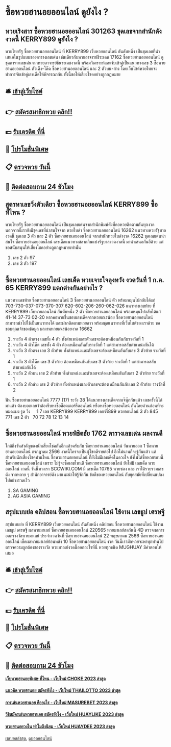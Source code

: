 # ซื้อหวยฮานอยออนไลน์ ดูยังไง ?
## หวยเริงสาร ซื้อหวยฮานอยออนไลน์ 301263 ชุดเลขจากสำนักดังงวดนี้ KERRY899 ดูยังไง ?
หวยไทยรัฐ ซื้อหวยฮานอยออนไลน์ ที่ KERRY899 เว็บหวยออนไลน์ อันดับหนึ่ง เป็นชุดเลขที่นำเสนอในรูปแบบของตารางเลขเด่น เช่นเดียวกับหวยอาจารย์ธีระเดช 17162 ซื้อหวยฮานอยออนไลน์ ดูชุดตารางเลขเด่นจากหวยอาจารย์ธีนระเดชงวดนี้ พร้อมวิเคราะห์และจับเข้าคู่เป็นแนวทางเลข 3 ซื้อหวยฮานอยออนไลน์ ตัวเต็ง-โต๊ด ซื้อหวยฮานอยออนไลน์ และ 2 ตัวบน-ล่าง โดยเว็บไซต์หวยไทยจะทำการจับเข้าคู่เลขเด็ดให้พิจารณากัน ทั้งนี้ขอให้เสี่ยงโชคอย่างถูกกฎหมาย

## 🛎 [เข้าสู่เว็บไซต์](https://bit.ly/3BG5bNw)
## 👉 [สมัครสมาชิกหวย คลิก!!](https://bit.ly/3BG5bNw)
## 💵 [รับเครดิต ที่นี่](https://bit.ly/3C3mvgS)
## 👑 [โปรโมชั่นพิเศษ](https://bit.ly/3C3mvgS)
## 📋 [ตรวจหวย วันนี้](https://bit.ly/3C3mvgS)
## 📱 [ติดต่อสอบถาม 24 ชัวโมง](https://bit.ly/3C3mvgS)

## สูตรหาเลขวิ่งตัวเดียว ซื้อหวยฮานอยออนไลน์ KERRY899 ซื้อที่ไหน ?
หวยไทยรัฐ ซื้อหวยฮานอยออนไลน์ เป็นชุดเลขเด่นจากสำนักพิมพ์ดังที่คอหวยติดตามกันทุกงวด นอกจากนี้เรายังมีชุดเลขที่น่าสนใจจาก หวยใบดำ ซื้อหวยฮานอยออนไลน์ 16262 แนวทางหวยรัฐบาลงวดนี้ ชุดเลข 3 ตัว และ 2 ตัว ซื้อหวยฮานอยออนไลน์ จากสำนักหวยใบดำงวด 16262 ชุดเลขเด่นน่าสนใจ ซื้อหวยฮานอยออนไลน์ เลขเด็ดแนวทางสลากกินแบ่งรัฐบาลงวดงวดนี้ มานำเสนอกันอีด้วย แต่ขอสนับสนุนให้เสี่ยงโชคอย่างถูกกฎหมายเท่านั้น
1. เลข 2 ตัว 97
2. เลข 3 ตัว 197

## ซื้อหวยฮานอยออนไลน์ เลขเด็ด หวยเจาะใจลุงหวัง งวดวันที่ 1 ก.ค. 65 KERRY899 แตกต่างกันอย่างไร ?
แนวทางเลขท้าย ซื้อหวยฮานอยออนไลน์ 3 ซื้อหวยฮานอยออนไลน์ ตัว พร้อมหมุนไปกลับได้แก่
703-730-037-073-370-307
620-602-206-260-062-026
แนวทางเลขท้าย ที่ KERRY899 เว็บหวยออนไลน์ อันดับหนึ่ง 2 ตัว ซื้อหวยฮานอยออนไลน์ พร้อมหมุนไปกลับได้แก่
41-14
37-73
02-20
หากคอหวยชื่นชอบเลขเด็ดจากหวยเณรน้อย ซื้อหวยฮานอยออนไลน์ สามารถนำไปใช้เป็นแนวทางได้ และฝากติดตามหวยลาว พร้อมชุดแนวทางที่เว็บไซต์ของเราด้วย
ขอขอบคุณเจ้าของข้อมูล
ผลงานหวยเณรน้อยงวด 16662

1. รางวัล 4 ตัวตรง เลขทั้ง 4 ตัว ทั้งตำแหน่งและตัวเลขจะต้องเหมือนกันกับรางวัลที่ 1
2. รางวัล 4 ตัวโต๊ด เลขทั้ง 4 ตัว ต้องเหมือนกันกับรางวัลที่ 1 แต่สามารถสลับตำแหน่งกันได้
3. รางวัล 3 ตัวตรง เลข 3 ตัวท้าย ทั้งตำแหน่งและตัวเลขจะต้องเหมือนกันกับเลข 3 ตัวท้าย รางวัลที่ 1
4. รางวัล 3 ตัวโต๊ด เลข 3 ตัวท้าย ต้องเหมือนกันกับเลข 3 ตัวท้าย รางวัลที่ 1 แต่สามารถสลับตำแหน่งกันได้
5. รางวัล 2 ตัวบน เลข 2 ตัวท้าย ทั้งตำแหน่งและตัวเลขจะต้องเหมือนกันกับเลข 2 ตัวท้าย รางวัลที่ 1
6. รางวัล 2 ตัวล่าง เลข 2 ตัวท้าย ทั้งตำแหน่งและตัวเลขจะต้องเหมือนกันกับเลข 2 ตัวท้าย รางวัลที่ 2

ฟัน ซื้อหวยฮานอยออนไลน์ 7777 (17)
ระวัง 38
ได้แนวทางเลขเด็ดจากเจ๊นุ๊กกันแล้ว เลขครั้งนี้ได้มาแล้ว ต้องบอกเลยว่าต้องรีบหาซื้อล็อตเตอร์รี่ออนไลน์ หรือหาซื้อหวยออนไลน์ กันโดยด่วนก่อนที่จะหมดแผง
รูด วิ่ง     1 7
เลข KERRY899 KERRY899 เคอร์รี่899 หวยออนไลน์ 3 ตัว 845 771
เลข 2 ตัว   70 72 78 12 13 14

## ซื้อหวยฮานอยออนไลน์ หวยพิชิตชัย 1762 ตารางเลขเด่น ผลงานดี
ใกล้ถึงวันสำคัญของนักเสี่ยงโชคกันอีกแล้วครับกับ ซื้อหวยฮานอยออนไลน์ วันหวยออก 1 ซื้อหวยฮานอยออนไลน์ กรกฎาคม 2566 งวดนี้ใครจะเป็นผู้โชคดีรายต่อไป อีกไม่นานก็จะรู้กันแล้ว แต่สำหรับนักเสี่ยงโชคท่านไหน ซื้อหวยฮานอยออนไลน์ ที่ยังไม่มีเลขเด็ดในดวงใจ ยังไม่ได้ซื้อหวยรอบนี้ ซื้อหวยฮานอยออนไลน์ เพราะ ไม่รู้จะซื้อเลขไหนดี ซื้อหวยฮานอยออนไลน์ ยังไม่มี เลขเด็ด หวยออนไลน์ งวดนี้ วันนี้ทางเรา SCCWIKI.COM มี เลขเด็ด 10765 หวยซอง และ เราได้รวยรวมเลขดัง จากหลาย ๆ สำนักอาจารย์ดัง มาแนะนำให้รู้จักกัน
ข้อดีของหวยออนไลน์ กับยุคสมัยที่เปลี่ยนแปลงไปอย่างรวดเร็ว
1. SA GAMING
2. AG ASIA GAMING

## สรุปแบบย่อ คลิปสอน ซื้อหวยฮานอยออนไลน์ ใช้งาน เลขธูป เศรษฐี
สรุปแบบย่อ ที่ KERRY899 เว็บหวยออนไลน์ อันดับหนึ่ง คลิปสอน ซื้อหวยฮานอยออนไลน์ ใช้งาน เลขธูป เศรษฐี ผลหวยมาเลย์ ซื้อหวยฮานอยออนไลน์ 220565 หวยมาเลย์สดวันนี้ 4D ตรวจผลการออกรางวัลหวยมาเลย์ ประจำงวดวันที่ ซื้อหวยฮานอยออนไลน์ 22 พฤษภาคม 2566 ซื้อหวยฮานอยออนไลน์ เช็คผลหวยมาเลย์ย้อนหลัง 10 ซื้อหวยฮานอยออนไลน์ งวด วันนี้เรามักหวยจะพาทุกท่านไปตรวจความถูกต้องของรางวัล หวยมาลเย์งวดนี้ออกอะไรที่นี่ หวยทุกชนิด MUGHUAY มีคำตอบให้เสมอ

## 🛎 [เข้าสู่เว็บไซต์](https://bit.ly/3BG5bNw)
## 👉 [สมัครสมาชิกหวย คลิก!!](https://bit.ly/3BG5bNw)
## 💵 [รับเครดิต ที่นี่](https://bit.ly/3C3mvgS)
## 👑 [โปรโมชั่นพิเศษ](https://bit.ly/3C3mvgS)
## 📋 [ตรวจหวย วันนี้](https://bit.ly/3C3mvgS)
## 📱 [ติดต่อสอบถาม 24 ชัวโมง](https://bit.ly/3C3mvgS)

#### [เว็บหวยฮานอยพิเศษ ที่ไหน - เว็บใหม่ CHOKE 2023 ล่าสุด](https://atom.io/themes/เว็บหวยฮานอยพิเศษ%20ที่ไหน%20-%20เว็บใหม่%20choke%202023%20ล่าสุด)
#### [แนวคิด หวยฮานอย สมัครยังไง - เว็บใหม่ THAILOTTO 2023 ล่าสุด](https://atom.io/themes/แนวคิด%20หวยฮานอย%20สมัครยังไง%20-%20เว็บใหม่%20thailotto%202023%20ล่าสุด)
#### [การเล่นหวยฮานอย คืออะไร - เว็บใหม่ MASUREBET 2023 ล่าสุด](https://atom.io/themes/การเล่นหวยฮานอย%20คืออะไร%20-%20เว็บใหม่%20masurebet%202023%20ล่าสุด)
#### [วิธีสมัครเล่นหวยฮานอย สมัครยังไง - เว็บใหม่ HUAYLIKE 2023 ล่าสุด](https://atom.io/themes/วิธีสมัครเล่นหวยฮานอย%20สมัครยังไง%20-%20เว็บใหม่%20huaylike%202023%20ล่าสุด)
#### [หวยฮานอยวงใน ทำไมถึงนิยม - เว็บใหม่ HUAYDEE 2023 ล่าสุด](https://atom.io/themes/หวยฮานอยวงใน%20ทำไมถึงนิยม%20-%20เว็บใหม่%20huaydee%202023%20ล่าสุด)

[ผลบอลล่าสุด](https://siamsport.tv "ผลบอลล่าสุด"), [ดูบอลออนไลน์](https://siamsport.tv/ดูบอลสด "ดูบอลออนไลน์")